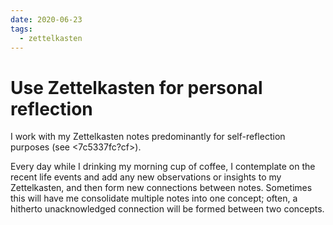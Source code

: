```yaml
---
date: 2020-06-23
tags:
  - zettelkasten
---
```


# Use Zettelkasten for personal reflection

I work with my Zettelkasten notes predominantly for self-reflection purposes (see <7c5337fc?cf>). 

Every day while I drinking my morning cup of coffee, I contemplate on the recent life events and add any new observations or insights to my Zettelkasten, and then form new connections between notes. Sometimes this will have me consolidate multiple notes into one concept; often, a hitherto unacknowledged connection will be formed between two concepts.

